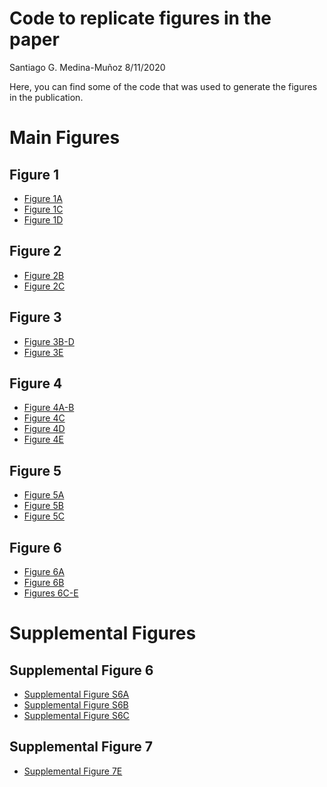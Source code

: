 Code to replicate figures in the paper
================
Santiago G. Medina-Muñoz
8/11/2020

Here, you can find some of the code that was used to generate the
figures in the publication.

# Main Figures

## Figure 1

  - [Figure
    1A](paper-analysis/191005-EvaluateModelLearningCurve/06-plots.R)
  - [Figure
    1C](paper-analysis/191210-1nucOutOfFrameRepoterGopalData/01-plot.R)
  - [Figure 1D](paper-analysis/191107-PredictReporterPairs/plot.R)

## Figure 2

  - [Figure
    2B](paper-analysis/191010-PredictStabilityInMZT/03_predictions_mzt.R)
  - [Figure
    2C](results/19-07-15-OptimalityStrongestPredictorOfMrnaStability/plot_results.R)

## Figure 3

  - [Figure
    3B-D](paper-analysis/191010-PredictStabilityInMZT/04_residualAnalusisMir430.R)
  - [Figure
    3E](paper-analysis/191012-Fig02SylamerAnalysis/04_plotM5cAndM6Amotifs.R)

## Figure 4

  - [Figure 4A-B](results/19-08-19-OverlapFinal/02-mzt_overlap.R)
  - [Figure 4C](results/19-08-19-OverlapFinal/04-mouse_overlap.R)
  - [Figure
    4D](results/19-08-19-OverlapFinal/03-overlap-mammalianMicroRNAs.R)
  - [Figure
    4E](results/19-08-19-OverlapFinal/05-plotMajoExperimentalResults.R)

## Figure 5

  - [Figure
    5A](paper-analysis/200305-MDIZER_mir430_OPtimality/analysis-DICER-boostrap.R)
  - [Figure
    5B](paper-analysis/200513-InteractionOptimalityMir430/02-interaction_fish.R)
  - [Figure
    5C](paper-analysis/200608-InteractionOptimalityMirArielome/200724-Analysis/02-InteractionBoostrap.R)

## Figure 6

  - [Figure
    6A](results/19-08-28-Fig04EvoAnalysis/03-plot_optimality_levels_in_miR430_targets.R)
  - [Figure
    6B](results/19-08-28-Fig04EvoAnalysis/04-model_of_mir430_enrichment.R)
  - [Figures
    6C-E](results/19-08-28-Fig04EvoAnalysis/conservation-analysis-ortologs.R)

# Supplemental Figures

## Supplemental Figure 6

  - [Supplemental Figure
    S6A](paper-analysis/200701-AddTimePoints/03-MirOptimalityAdditive.R)
  - [Supplemental Figure
    S6B](results/19-08-19-OverlapFinal/02-mzt-mir430-MA-genes.R)
  - [Supplemental Figure
    S6C](results/19-08-19-OverlapFinal/05-plotMajoExperimentalResults.R)

## Supplemental Figure 7

  - [Supplemental Figure
    7E](paper-analysis/200608-InteractionOptimalityMirArielome/200724-Analysis/01-optimality.R)

